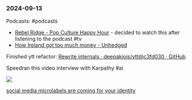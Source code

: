 ### 2024-09-13
Podcasts: #podcasts
- [Rebel Ridge - Pop Culture Happy Hour](https://lnns.co/fEn7wajNboD)  - decided to watch this after listening to the podcast #tv
- [How Ireland got too much money - Unhedged](https://lnns.co/9SBQ7UaE48_)

Finished ytt refactor: [Rewrite internals · deepakjois/ytt@c3fd030 · GitHub](https://github.com/deepakjois/ytt/commit/c3fd030991ddfda4037f43c6b1f3fdbdb02cb15f)

Speedran this video interview with Karpathy #ai

![](https://www.youtube.com/watch?v=hM_h0UA7upI)

[social media microlabels are coming for your identity](https://etymology.substack.com/p/social-media-microlabels-are-coming)

